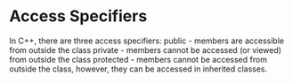 # Access Specifiers

In C++, there are three access specifiers:
public - members are accessible from outside the class
private - members cannot be accessed (or viewed) from outside the class
protected - members cannot be accessed from outside the class, however, they can be accessed in inherited classes.

